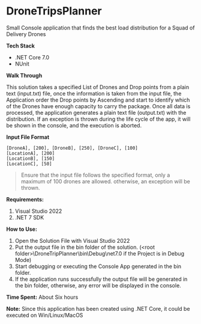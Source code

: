 # DroneTripsPlanner
Small Console application that finds the best load distribution for a Squad of Delivery Drones

**Tech Stack**
 - .NET Core 7.0
 - NUnit
 
**Walk Through**

This solution takes a specified List of Drones and Drop points from a plain text (input.txt) file, once the information is taken from the input file, the Application order the Drop points by Ascending and start to identify which of the Drones have enough capacity to carry the package. Once all data is processed, the application generates a plain text file (output.txt) with the distribution. If an exception is thrown during the life cycle of the app, it will be shown in the console, and the execution is aborted.

**Input File Format**

    [DroneA], [200], [DroneB], [250], [DroneC], [100]
    [LocationA], [200]
    [LocationB], [150]
    [LocationC], [50]

>Ensure that the input file follows the specified format, only a maximum of 100 drones are allowed. otherwise, an exception will be thrown.

**Requirements:**

 1. Visual Studio 2022
 2. .NET 7 SDK
 
 **How to Use:**
 
1. Open the Solution File with Visual Studio 2022
2. Put the output file in the bin folder of the solution. (\<root folder>\DroneTripPlanner\bin\Debug\net7.0 if the Project is in Debug Mode)
3. Start debugging or executing the Console App generated in the bin folder.
4. If the application runs successfully the output file will be generated in the bin folder, otherwise, any error will be displayed in the console.

**Time Spent:** About Six hours

**Note:** Since this application has been created using .NET Core, it could be executed on Win/Linux/MacOS